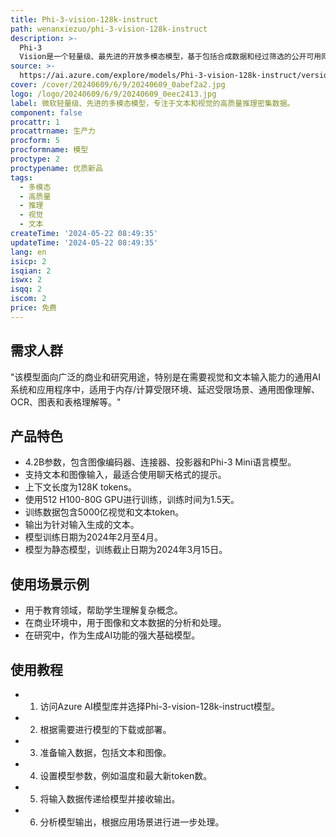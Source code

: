 ```yaml
---
title: Phi-3-vision-128k-instruct
path: wenanxiezuo/phi-3-vision-128k-instruct
description: >-
  Phi-3
  Vision是一个轻量级、最先进的开放多模态模型，基于包括合成数据和经过筛选的公开可用网站在内的数据集构建，专注于文本和视觉的非常高质量的推理密集数据。该模型属于Phi-3模型家族，多模态版本支持128K上下文长度（以token计），经过严格的增强过程，结合了监督微调和直接偏好优化，以确保精确的指令遵循和强大的安全措施。
source: >-
  https://ai.azure.com/explore/models/Phi-3-vision-128k-instruct/version/1/registry/azureml
cover: /cover/20240609/6/9/20240609_0abef2a2.jpg
logo: /logo/20240609/6/9/20240609_0eec2413.jpg
label: 微软轻量级、先进的多模态模型，专注于文本和视觉的高质量推理密集数据。
component: false
procattr: 1
procattrname: 生产力
procform: 5
procformname: 模型
proctype: 2
proctypename: 优质新品
tags:
  - 多模态
  - 高质量
  - 推理
  - 视觉
  - 文本
createTime: '2024-05-22 08:49:35'
updateTime: '2024-05-22 08:49:35'
lang: en
isicp: 2
isqian: 2
iswx: 2
isqq: 2
iscom: 2
price: 免费
---
```




## 需求人群
"该模型面向广泛的商业和研究用途，特别是在需要视觉和文本输入能力的通用AI系统和应用程序中，适用于内存/计算受限环境、延迟受限场景、通用图像理解、OCR、图表和表格理解等。"

## 产品特色
* 4.2B参数，包含图像编码器、连接器、投影器和Phi-3 Mini语言模型。
* 支持文本和图像输入，最适合使用聊天格式的提示。
* 上下文长度为128K tokens。
* 使用512 H100-80G GPU进行训练，训练时间为1.5天。
* 训练数据包含5000亿视觉和文本token。
* 输出为针对输入生成的文本。
* 模型训练日期为2024年2月至4月。
* 模型为静态模型，训练截止日期为2024年3月15日。

## 使用场景示例
* 用于教育领域，帮助学生理解复杂概念。
* 在商业环境中，用于图像和文本数据的分析和处理。
* 在研究中，作为生成AI功能的强大基础模型。

## 使用教程
* 1. 访问Azure AI模型库并选择Phi-3-vision-128k-instruct模型。
* 2. 根据需要进行模型的下载或部署。
* 3. 准备输入数据，包括文本和图像。
* 4. 设置模型参数，例如温度和最大新token数。
* 5. 将输入数据传递给模型并接收输出。
* 6. 分析模型输出，根据应用场景进行进一步处理。

  
